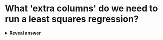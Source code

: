 # What 'extra columns' do we need to run a least squares regression?
<details>
<summary><b>Reveal answer</b></summary>
xi - xmean<br>yi-ymean
</details>
